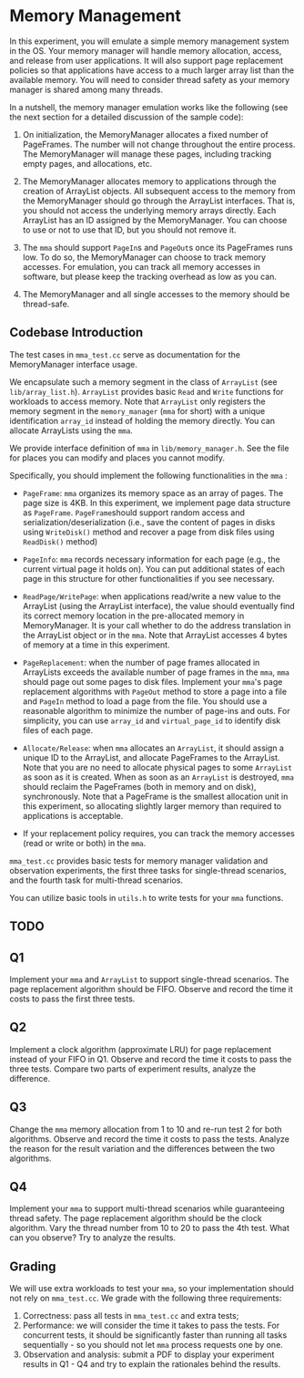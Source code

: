 # Memory Management

In this experiment, you will emulate a simple memory management system in the OS.  Your memory manager will handle memory allocation, access, and release from user applications.  It will also support page replacement policies so that applications have access to a much larger array list than the available memory.   You will need to consider thread safety as your memory manager is shared among many threads.

In a nutshell, the memory manager emulation works like the following (see the next section for a detailed discussion of the sample code): 

1) On initialization, the MemoryManager allocates a fixed number of PageFrames.  The number will not change throughout the entire process.  The MemoryManager will manage these pages, including tracking empty pages, and allocations, etc. 

2) The MemoryManager allocates memory to applications through the creation of ArrayList objects.  All subsequent access to the memory from the MemoryManager should go through the ArrayList interfaces.  That is, you should not access the underlying memory arrays directly.  Each ArrayList has an ID assigned by the MemoryManager.  You can choose to use or not to use that ID, but you should not remove it.   

3) The `mma` should support `PageIn`s and `PageOut`s once its PageFrames runs low.  To do so,  the MemoryManager can choose to track memory accesses.  For emulation, you can track all memory accesses in software, but please keep the tracking overhead as low as you can.

4) The MemoryManager and all single accesses to the memory should be thread-safe. 

## Codebase Introduction

The test cases in `mma_test.cc` serve as documentation for the MemoryManager interface usage. 

We encapsulate such a memory segment in the class of `ArrayList` (see `lib/array_list.h`).   `ArrayList` provides basic `Read` and `Write` functions for workloads to access memory. Note that `ArrayList` only registers the memory segment in the `memory_manager` (`mma` for short) with a unique identification `array_id` instead of holding the memory directly.  You can allocate ArrayLists using the `mma`.

We provide interface definition of `mma` in `lib/memory_manager.h`.   See the file for places you can modify and places you cannot modify.

Specifically, you should implement the following functionalities in the `mma` :

- `PageFrame`: `mma` organizes its memory space as an array of pages. The page size is 4KB. In this experiment, we implement page data structure as `PageFrame`. `PageFrame`should support random access and serialization/deserialization (i.e., save the content of pages in disks using `WriteDisk()` method and recover a page from disk files using `ReadDisk()` method) 

- `PageInfo`: `mma` records necessary information for each page (e.g., the current virtual page it holds on). You can put additional states of each page in this structure for other functionalities if you see necessary. 

- `ReadPage/WritePage`: when applications read/write a new value to the ArrayList (using the ArrayList interface), the value should eventually find its correct memory location in the pre-allocated memory in MemoryManager.   It is your call whether to do the address translation in the ArrayList object or in the `mma`.   Note that ArrayList accesses 4 bytes of memory at a time in this experiment. 

- `PageReplacement`: when the number of page frames allocated in ArrayLists exceeds the available number of page frames in the `mma`, `mma` should page out some pages to disk files.  Implement your `mma`'s page replacement algorithms with `PageOut` method to store a page into a file and `PageIn` method to load a page from the file.  You should use a reasonable algorithm to minimize the number of page-ins and outs. For simplicity, you can use `array_id` and `virtual_page_id` to identify disk files of each page.

- `Allocate/Release`: when `mma` allocates an `ArrayList`, it should assign a unique ID to the ArrayList, and allocate PageFrames to the ArrayList.  Note that you are no need to allocate physical pages to some `ArrayList` as soon as it is created.   When as soon as an  `ArrayList`  is destroyed, `mma` should reclaim the PageFrames (both in memory and on disk), synchronously. Note that a PageFrame is the smallest allocation unit in this experiment, so allocating slightly larger memory than required to applications is acceptable.

- If your replacement policy requires, you can track the memory accesses (read or write or both) in the `mma`.  

`mma_test.cc` provides basic tests for memory manager validation and observation experiments, the first three tasks for single-thread scenarios, and the fourth task for multi-thread scenarios.

You can utilize basic tools in `utils.h` to write tests for your `mma` functions.

## TODO

## Q1

Implement your `mma` and `ArrayList` to support single-thread scenarios. The page replacement algorithm should be FIFO. Observe and record the time it costs to pass the first three tests. 

## Q2

Implement a clock algorithm (approximate LRU) for page replacement instead of your FIFO in Q1.  Observe and record the time it costs to pass the three tests. Compare two parts of experiment results, analyze the difference. 

## Q3

Change the `mma` memory allocation from 1 to 10 and re-run test 2 for both algorithms.  Observe and record the time it costs to pass the tests. Analyze the reason for the result variation and the differences between the two algorithms.

## Q4

Implement your `mma` to support multi-thread scenarios while guaranteeing thread safety.  The page replacement algorithm should be the clock algorithm. Vary the thread number from  10 to 20 to pass the 4th test. What can you observe? Try to analyze the results. 

## Grading

We will use extra workloads to test your `mma`, so your implementation should not rely on `mma_test.cc`. We grade with the following three requirements:

1. Correctness: pass all tests in  `mma_test.cc` and extra tests;
2. Performance: we will consider the time it takes to pass the tests. For concurrent tests, it should
    be significantly faster than running all tasks sequentially - so you should not let `mma` process requests one by one. 
3. Observation and analysis: submit a PDF to display your experiment results in Q1 - Q4 and try to explain the rationales behind the results.
